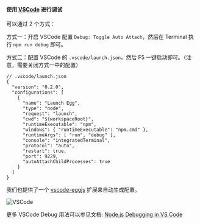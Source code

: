 #### 使用 [VSCode](https://code.visualstudio.com/) 进行调试

可以通过 2 个方式：

方式一：开启 VSCode 配置 `Debug: Toggle Auto Attach`，然后在 Terminal 执行 `npm run debug` 即可。

方式二：配置 VSCode 的 `.vscode/launch.json`，然后 F5 一键启动即可。（注意，需要关闭方式一中的配置）

```
// .vscode/launch.json
{
  "version": "0.2.0",
  "configurations": [
    {
      "name": "Launch Egg",
      "type": "node",
      "request": "launch",
      "cwd": "${workspaceRoot}",
      "runtimeExecutable": "npm",
      "windows": { "runtimeExecutable": "npm.cmd" },
      "runtimeArgs": [ "run", "debug" ],
      "console": "integratedTerminal",
      "protocol": "auto",
      "restart": true,
      "port": 9229,
      "autoAttachChildProcesses": true
    }
  ]
}
```

我们也提供了一个 [vscode-eggjs](https://github.com/eggjs/vscode-eggjs) 扩展来自动生成配置。

![VSCode](https://user-images.githubusercontent.com/227713/35954428-7f8768ee-0cc4-11e8-90b2-67e623594fa1.png)

更多 VSCode Debug 用法可以参见文档: [Node.js Debugging in VS Code](https://code.visualstudio.com/docs/nodejs/nodejs-debugging)